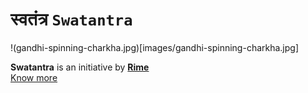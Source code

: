 # स्वतंत्र `Swatantra`

!(gandhi-spinning-charkha.jpg)[images/gandhi-spinning-charkha.jpg]

**Swatantra** is an initiative by **[Rime](https://rime.co)**  
[Know more](https://github.com/swatantra-app/wiki)
